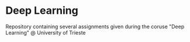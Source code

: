 # Deep Learning
Repository containing several assignments given during the coruse "Deep Learning" @ University of Trieste
